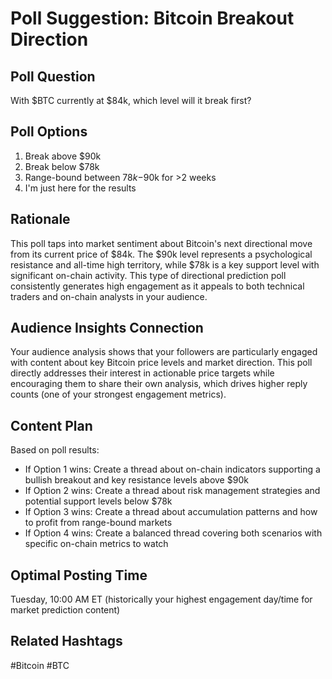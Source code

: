 # Poll Suggestion: Bitcoin Breakout Direction

## Poll Question
With $BTC currently at $84k, which level will it break first?

## Poll Options
1. Break above $90k
2. Break below $78k
3. Range-bound between $78k-$90k for >2 weeks
4. I'm just here for the results

## Rationale
This poll taps into market sentiment about Bitcoin's next directional move from its current price of $84k. The $90k level represents a psychological resistance and all-time high territory, while $78k is a key support level with significant on-chain activity. This type of directional prediction poll consistently generates high engagement as it appeals to both technical traders and on-chain analysts in your audience.

## Audience Insights Connection
Your audience analysis shows that your followers are particularly engaged with content about key Bitcoin price levels and market direction. This poll directly addresses their interest in actionable price targets while encouraging them to share their own analysis, which drives higher reply counts (one of your strongest engagement metrics).

## Content Plan
Based on poll results:
- If Option 1 wins: Create a thread about on-chain indicators supporting a bullish breakout and key resistance levels above $90k
- If Option 2 wins: Create a thread about risk management strategies and potential support levels below $78k
- If Option 3 wins: Create a thread about accumulation patterns and how to profit from range-bound markets
- If Option 4 wins: Create a balanced thread covering both scenarios with specific on-chain metrics to watch

## Optimal Posting Time
Tuesday, 10:00 AM ET (historically your highest engagement day/time for market prediction content)

## Related Hashtags
#Bitcoin #BTC
